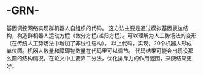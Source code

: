# -GRN-
基因调控网络实现群机器人自组织的代码。
这方法主要是通过模拟基因表达结构，构造群机器人运动方程（微分方程/递归方程）。可以理解为人工势场法的变形（在传统人工势场法中增加了非线性结构）。
以上代码，实现，20个机器人形成单位圆。机器人数量和障碍物数量在代码里可以调节。
代码结果可能会出现没那么圆的结构情况，在论文中主要靠二分法，优化排斥力的作用范围，来使结果更好。
